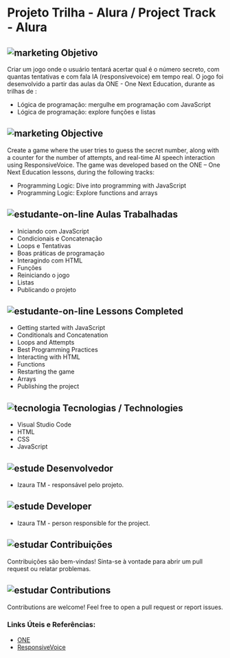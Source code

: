 # Projeto Trilha - Alura / Project Track - Alura

##  ![marketing](https://github.com/user-attachments/assets/427265f3-e3fc-4b0b-a74c-af0479de6693) Objetivo
Criar um jogo onde o usuário tentará acertar qual é o número secreto, com quantas tentativas e com fala IA (responsivevoice) em tempo real. O jogo foi desenvolvido a partir das aulas da ONE - One Next Education,
durante as trilhas de : 
* Lógica de programação: mergulhe em programação com JavaScript
* Lógica de programação: explore funções e listas
## ![marketing](https://github.com/user-attachments/assets/427265f3-e3fc-4b0b-a74c-af0479de6693) Objective
Create a game where the user tries to guess the secret number, along with a counter for the number of attempts, and real-time AI speech interaction using ResponsiveVoice. The game was developed based on the ONE – One Next Education lessons, during the following tracks:
* Programming Logic: Dive into programming with JavaScript
* Programming Logic: Explore functions and arrays
 ## ![estudante-on-line](https://github.com/user-attachments/assets/b4214436-22d0-4153-9f4e-75497979ba3d) Aulas Trabalhadas
* Iniciando com JavaScript
* Condicionais e Concatenação
* Loops e Tentativas
* Boas práticas de programação
* Interagindo com HTML
* Funções
* Reiniciando o jogo
* Listas
* Publicando o projeto 

## ![estudante-on-line](https://github.com/user-attachments/assets/82482a78-0dd5-4edc-93b9-94916e16ad1f) Lessons Completed
 * Getting started with JavaScript
 * Conditionals and Concatenation
 * Loops and Attempts
 * Best Programming Practices
 * Interacting with HTML
 * Functions
 * Restarting the game
 * Arrays
 * Publishing the project 


## ![tecnologia](https://github.com/user-attachments/assets/b8ed55c1-a49c-4b8f-aca5-90000217d1e6) Tecnologias / Technologies
- Visual Studio Code
- HTML
- CSS
- JavaScript
  
## ![estude](https://github.com/user-attachments/assets/f2f58f4e-c422-49af-8d03-67dfa175a54a) Desenvolvedor
* Izaura TM - responsável pelo projeto.
## ![estude](https://github.com/user-attachments/assets/01dbef2e-88cd-445d-88c4-96fc29c9a45c) Developer
* Izaura TM - person responsible for the project.

## ![estudar](https://github.com/user-attachments/assets/f6c093a1-7bf0-4bc9-978c-ee9f542de545) Contribuições
Contribuições são bem-vindas! Sinta-se à vontade para abrir um pull request ou relatar problemas. 
 
## ![estudar](https://github.com/user-attachments/assets/669a01dd-8cdb-4fa9-aeee-5526f14ed045) Contributions
Contributions are welcome! Feel free to open a pull request or report issues.  

### Links Úteis e Referências: 
- [ONE](https://cursos.alura.com.br/)
- [ResponsiveVoice](https://responsivevoice.org/)
 
